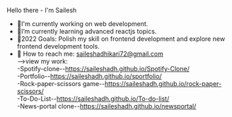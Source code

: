 Hello there - I'm Sailesh
- 🔭I'm currently working on web development.
- 🌱I’m currently learning advanced reactjs topics.
- 🥅2022 Goals: Polish my skill on frontend development and explore new frontend development tools.
- 👯 How to reach me: saileshadhikari72@gmail.com<br>
-->view my work:<br>
-Spotify-clone--https://saileshadh.github.io/Spotify-Clone/<br>
-Portfolio--https://saileshadh.github.io/sportfolio/<br>
-Rock-paper-scissors game--https://saileshadh.github.io/rock-paper-scissors/<br>
-To-Do-List--https://saileshadh.github.io/To-do-list/<br>
-News-portal clone--https://saileshadh.github.io/newsportal/<br>
